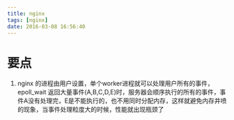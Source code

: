 ```yaml
---
title: nginx
tags: [nginx]
date: 2016-03-08 16:56:40
---
```


# 要点

1.  nginx 的进程由用户设置，单个worker进程就可以处理用户所有的事件，epoll_wait 返回大量事件(A,B,C,D,E)时，服务器会顺序执行的所有的事件，事件A没有处理完，E是不能执行的，也不用同时分配内存，这样就避免内存井喷的现象，当事件处理粒度大的时候，性能就出现瓶颈了
